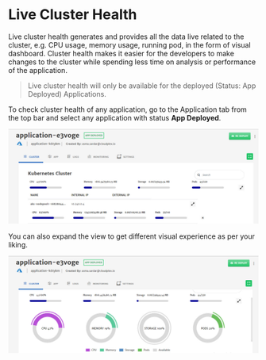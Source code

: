 # Live Cluster Health

Live cluster health generates and provides all the data live related to the cluster, e.g. CPU usage, memory usage, running pod, in the form of visual dashboard. Cluster health makes it easier for the developers to make changes to the cluster while spending less time on analysis or performance of the application. 

>  Live cluster health will only be available for the deployed (Status: App Deployed) Applications. 

To check cluster health of any application, go to the Application tab from the top bar and select any application with status **App Deployed**.

![1](imgs/1.jpg)

You can also expand the view to get different visual experience as per your liking. 

![2](imgs/2.jpg)

